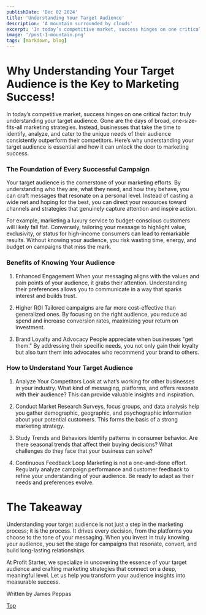 ```yaml
---
publishDate: 'Dec 02 2024'
title: 'Understanding Your Target Audience'
description: 'A mountain surrounded by clouds'
excerpt: 'In today’s competitive market, success hinges on one critical factor: truly understanding your target audience'
image: '/post-1-mountain.png'
tags: [markdown, blog]
---
```


# Why Understanding Your Target Audience is the Key to Marketing Success!
In today’s competitive market, success hinges on one critical factor: truly understanding your target audience. Gone are the days of broad, one-size-fits-all marketing strategies. Instead, businesses that take the time to identify, analyze, and cater to the unique needs of their audience consistently outperform their competitors. Here’s why understanding your target audience is essential and how it can unlock the door to marketing success.

### The Foundation of Every Successful Campaign
Your target audience is the cornerstone of your marketing efforts. By understanding who they are, what they need, and how they behave, you can craft messages that resonate on a personal level. Instead of casting a wide net and hoping for the best, you can direct your resources toward channels and strategies that genuinely capture attention and inspire action.

For example, marketing a luxury service to budget-conscious customers will likely fall flat. Conversely, tailoring your message to highlight value, exclusivity, or status for high-income consumers can lead to remarkable results. Without knowing your audience, you risk wasting time, energy, and budget on campaigns that miss the mark.

### Benefits of Knowing Your Audience
1. Enhanced Engagement
When your messaging aligns with the values and pain points of your audience, it grabs their attention. Understanding their preferences allows you to communicate in a way that sparks interest and builds trust.

2. Higher ROI
Tailored campaigns are far more cost-effective than generalized ones. By focusing on the right audience, you reduce ad spend and increase conversion rates, maximizing your return on investment.

3. Brand Loyalty and Advocacy
People appreciate when businesses "get them." By addressing their specific needs, you not only gain their loyalty but also turn them into advocates who recommend your brand to others.

### How to Understand Your Target Audience
1. Analyze Your Competitors
Look at what’s working for other businesses in your industry. What kind of messaging, platforms, and offers resonate with their audience? This can provide valuable insights and inspiration.

2. Conduct Market Research
Surveys, focus groups, and data analysis help you gather demographic, geographic, and psychographic information about your potential customers. This forms the basis of a strong marketing strategy.

3. Study Trends and Behaviors
Identify patterns in consumer behavior. Are there seasonal trends that affect their buying decisions? What challenges do they face that your business can solve?

4. Continuous Feedback Loop
Marketing is not a one-and-done effort. Regularly analyze campaign performance and customer feedback to refine your understanding of your audience. Be ready to adapt as their needs and preferences evolve.

# The Takeaway
Understanding your target audience is not just a step in the marketing process; it is the process. It drives every decision, from the platforms you choose to the tone of your messaging. When you invest in truly knowing your audience, you set the stage for campaigns that resonate, convert, and build long-lasting relationships.

At Profit Starter, we specialize in uncovering the essence of your target audience and crafting marketing strategies that connect on a deep, meaningful level. Let us help you transform your audience insights into measurable success.

Written by James Peppas

[Top](#top)